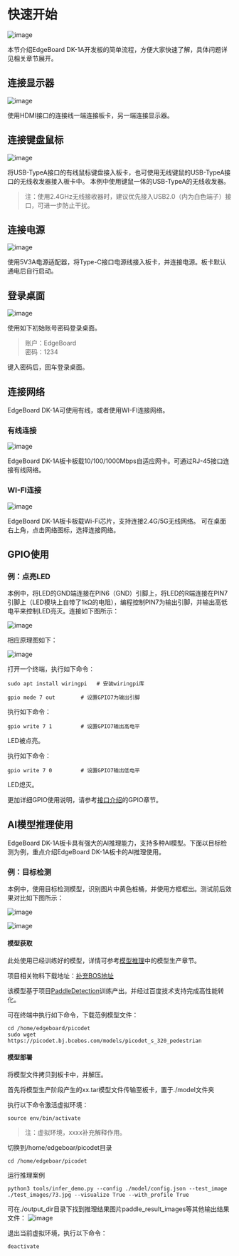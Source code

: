 # 快速开始

![image](./images/board.png)

本节介绍EdgeBoard DK-1A开发板的简单流程，方便大家快速了解，具体问题详见相关章节展开。

## 连接显示器

![image](./images/连接显示器.png)

使用HDMI接口的连接线一端连接板卡，另一端连接显示器。

## 连接键盘鼠标

![image](./images/连接键鼠.png)

将USB-TypeA接口的有线鼠标键盘接入板卡，也可使用无线键鼠的USB-TypeA接口的无线收发器接入板卡中。
本例中使用键鼠一体的USB-TypeA的无线收发器。

> 注：使用2.4GHz无线接收器时，建议优先接入USB2.0（内为白色端子）接口，可进一步防止干扰。

## 连接电源

![image](./images/连接电源.png)

使用5V3A电源适配器，将Type-C接口电源线接入板卡，并连接电源。板卡默认通电后自行启动。

## 登录桌面

![image](./images/登录桌面.png)

使用如下初始账号密码登录桌面。

> 账户：EdgeBoard  
> 密码：1234

键入密码后，回车登录桌面。

## 连接网络

EdgeBoard DK-1A可使用有线，或者使用WI-FI连接网络。

### 有线连接

![image](./images/有线连接.png)

EdgeBoard DK-1A板卡板载10/100/1000Mbps自适应网卡。可通过RJ-45接口连接有线网络。

### WI-FI连接

![image](./images/wifi连接.png)

EdgeBoard DK-1A板卡板载Wi-Fi芯片，支持连接2.4G/5G无线网络。
可在桌面右上角，点击网络图标，选择连接网络。

## GPIO使用

### 例：点亮LED

本例中，将LED的GND端连接在PIN6（GND）引脚上，将LED的R端连接在PIN7引脚上（LED模块上自带了1kΩ的电阻），编程控制PIN7为输出引脚，并输出高低电平来控制LED亮灭。连接如下图所示：

![image](./images/LED连接.png)

相应原理图如下：

![image](./images/LED连接原理图.png)

打开一个终端，执行如下命令：

```shell
sudo apt install wiringpi   # 安装wiringpi库
```

```shell
gpio mode 7 out        # 设置GPIO7为输出引脚
```

执行如下命令：

```shell
gpio write 7 1         # 设置GPIO7输出高电平
```

LED被点亮。

执行如下命令：

```shell
gpio write 7 0         # 设置GPIO7输出低电平
```

LED熄灭。

更加详细GPIO使用说明，请参考[接口介绍](./接口介绍.md)的GPIO章节。

## AI模型推理使用

EdgeBoard DK-1A板卡具有强大的AI推理能力，支持多种AI模型。下面以目标检测为例，重点介绍EdgeBoard DK-1A板卡的AI推理使用。

### 例：目标检测

本例中，使用目标检测模型，识别图片中黄色桩桶，并使用方框框出。测试前后效果对比如下图所示：

![image](./images/目标检测用测试图.png)

![image](./images/目标检测后框图.png)

#### 模型获取

此处使用已经训练好的模型，详情可参考[模型推理](./模型推理.md)中的模型生产章节。

项目相关物料下载地址：[补充BOS地址](https://)

该模型基于项目[PaddleDetection](https://aistudio.baidu.com/aistudio/projectdetail/6243721?contributionType=1d)训练产出。并经过百度技术支持完成高性能转化。

可在终端中执行如下命令，下载范例模型文件：

```shell
cd /home/edgeboard/picodet
sudo wget https://picodet.bj.bcebos.com/models/picodet_s_320_pedestrian
```

#### 模型部署

将模型文件拷贝到板卡中，并解压。

首先将模型生产阶段产生的xx.tar模型文件传输至板卡，置于./model文件夹

执行以下命令激活虚拟环境：

```shell
source env/bin/activate
```

> 注：虚拟环境，xxxx补充解释作用。

切换到/home/edgeboar/picodet目录

```shell
cd /home/edgeboar/picodet
```

运行推理案例

```shell
python3 tools/infer_demo.py --config ./model/config.json --test_image ./test_images/73.jpg --visualize True --with_profile True
```

可在./output_dir目录下找到推理结果图片paddle_result_images等其他输出结果文件：
![image](./images/目标检测后框图.png)

退出当前虚拟环境，执行以下命令：

```shell
deactivate
```
